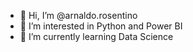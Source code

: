 - 👋 Hi, I’m @arnaldo.rosentino
- 👀 I’m interested in Python and Power BI
- 🌱 I’m currently learning Data Science

<!---
arnaldorosentino/arnaldorosentino is a ✨ special ✨ repository because its `README.md` (this file) appears on your GitHub profile.
You can click the Preview link to take a look at your changes.
--->
